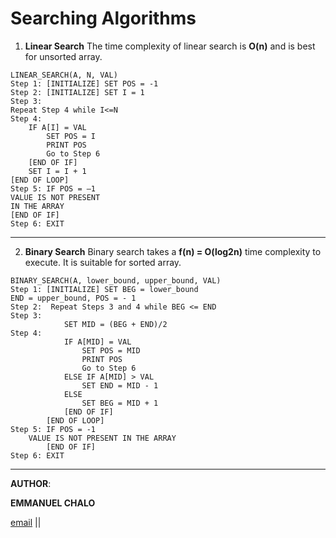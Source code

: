 # Searching Algorithms

1. __Linear Search__
The time complexity of linear search is **O(n)** and is best for unsorted array.
```
LINEAR_SEARCH(A, N, VAL)
Step 1: [INITIALIZE] SET POS = -1
Step 2: [INITIALIZE] SET I = 1
Step 3:
Repeat Step 4 while I<=N
Step 4:
    IF A[I] = VAL
        SET POS = I
        PRINT POS
        Go to Step 6
    [END OF IF]
    SET I = I + 1
[END OF LOOP]
Step 5: IF POS = –1
VALUE IS NOT PRESENT
IN THE ARRAY
[END OF IF]
Step 6: EXIT
```
---
2. __Binary Search__
   Binary search takes a **f(n) = O(log2n)** time complexity to execute. It is suitable for sorted array.
```
BINARY_SEARCH(A, lower_bound, upper_bound, VAL)
Step 1: [INITIALIZE] SET BEG = lower_bound
END = upper_bound, POS = - 1
Step 2:  Repeat Steps 3 and 4 while BEG <= END
Step 3:
            SET MID = (BEG + END)/2
Step 4:
            IF A[MID] = VAL
                SET POS = MID
                PRINT POS
                Go to Step 6
            ELSE IF A[MID] > VAL
                SET END = MID - 1
            ELSE
                SET BEG = MID + 1
            [END OF IF]
        [END OF LOOP]
Step 5: IF POS = -1
    VALUE IS NOT PRESENT IN THE ARRAY
        [END OF IF]
Step 6: EXIT
```
---
__AUTHOR__:

__EMMANUEL CHALO__

[email](https://mail.google.com/mail/emusyoka759@gmail.com "email chalo") ||